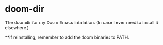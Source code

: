 # doom-dir
The doomdir for my Doom Emacs intallation. (In case I ever need to install it elsewhere.)

**if reinstalling, remember to add the doom binaries to PATH. 
